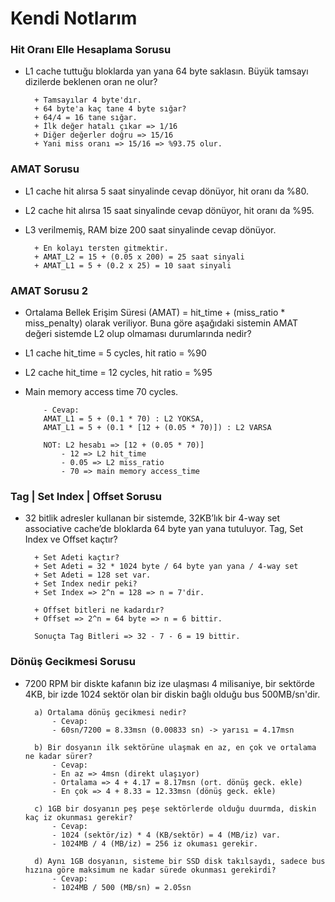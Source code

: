 # Kendi Notlarım

### Hit Oranı Elle Hesaplama Sorusu

- L1 cache tuttuğu bloklarda yan yana 64 byte saklasın.
  Büyük tamsayı dizilerde beklenen oran ne olur?

        + Tamsayılar 4 byte'dır.
        + 64 byte'a kaç tane 4 byte sığar?
        + 64/4 = 16 tane sığar.
        + İlk değer hatalı çıkar => 1/16
        + Diğer değerler doğru => 15/16
        + Yani miss oranı => 15/16 => %93.75 olur.

### AMAT Sorusu

- L1 cache hit alırsa 5 saat sinyalinde cevap dönüyor, hit oranı da %80.
- L2 cache hit alırsa 15 saat sinyalinde cevap dönüyor, hit oranı da %95.
- L3 verilmemiş, RAM bize 200 saat sinyalinde cevap dönüyor.

        + En kolayı tersten gitmektir.
        + AMAT_L2 = 15 + (0.05 x 200) = 25 saat sinyali
        + AMAT_L1 = 5 + (0.2 x 25) = 10 saat sinyali

### AMAT Sorusu 2

- Ortalama Bellek Erişim Süresi (AMAT) = hit_time + (miss_ratio \* miss_penalty) olarak veriliyor. Buna göre aşağıdaki sistemin AMAT değeri sistemde L2 olup olmaması durumlarında nedir?
- L1 cache hit_time = 5 cycles, hit ratio = %90
- L2 cache hit_time = 12 cycles, hit ratio = %95
- Main memory access time 70 cycles.

          - Cevap:
          AMAT_L1 = 5 + (0.1 * 70) : L2 YOKSA,
          AMAT_L1 = 5 + (0.1 * [12 + (0.05 * 70)]) : L2 VARSA

          NOT: L2 hesabı => [12 + (0.05 * 70)]
              - 12 => L2 hit_time
              - 0.05 => L2 miss_ratio
              - 70 => main memory access_time

### Tag | Set Index | Offset Sorusu

- 32 bitlik adresler kullanan bir sistemde, 32KB’lık bir 4-way set associative cache’de bloklarda 64 byte yan yana tutuluyor. Tag, Set Index ve Offset kaçtır?

        + Set Adeti kaçtır?
        + Set Adeti = 32 * 1024 byte / 64 byte yan yana / 4-way set
        + Set Adeti = 128 set var.
        + Set Index nedir peki?
        + Set Index => 2^n = 128 => n = 7'dir.

        + Offset bitleri ne kadardır?
        + Offset => 2^n = 64 byte => n = 6 bittir.

        Sonuçta Tag Bitleri => 32 - 7 - 6 = 19 bittir.

### Dönüş Gecikmesi Sorusu

- 7200 RPM bir diskte kafanın biz ize ulaşması 4 milisaniye, bir sektörde 4KB, bir izde 1024 sektör olan bir diskin bağlı olduğu bus 500MB/sn'dir.

        a) Ortalama dönüş gecikmesi nedir?
            - Cevap:
            - 60sn/7200 = 8.33msn (0.00833 sn) -> yarısı = 4.17msn

        b) Bir dosyanın ilk sektörüne ulaşmak en az, en çok ve ortalama ne kadar sürer?
            - Cevap:
            - En az => 4msn (direkt ulaşıyor)
            - Ortalama => 4 + 4.17 = 8.17msn (ort. dönüş geck. ekle)
            - En çok => 4 + 8.33 = 12.33msn (dönüş geck. ekle)

        c) 1GB bir dosyanın peş peşe sektörlerde olduğu duurmda, diskin kaç iz okunması gerekir?
            - Cevap:
            - 1024 (sektör/iz) * 4 (KB/sektör) = 4 (MB/iz) var.
            - 1024MB / 4 (MB/iz) = 256 iz okuması gerekir.

        d) Aynı 1GB dosyanın, sisteme bir SSD disk takılsaydı, sadece bus hızına göre maksimum ne kadar sürede okunması gerekirdi?
            - Cevap:
            - 1024MB / 500 (MB/sn) = 2.05sn
